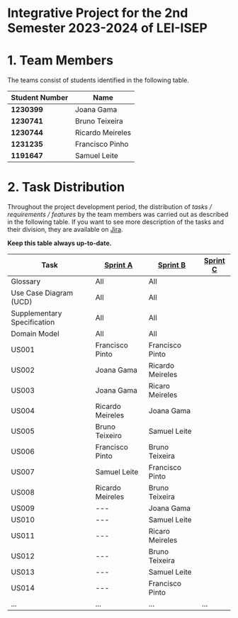 # Integrative Project for the 2nd Semester 2023-2024 of LEI-ISEP

# 1. Team Members

The teams consist of students identified in the following table.

| Student Number | Name             |
|----------------|------------------|
| **1230399**    | Joana Gama       |
| **1230741**    | Bruno Teixeira   |
| **1230744**    | Ricardo Meireles |
| **1231235**    | Francisco Pinho  |
| **1191647**    | Samuel Leite     |

# 2. Task Distribution ###

Throughout the project development period, the distribution of _tasks / requirements / features_ by the team members
was carried out as described in the following table. If you want to see more description of the tasks and their division, they are available on [Jira](https://1230399.atlassian.net/jira/software/projects/LFC2/boards/2).

**Keep this table always up-to-date.**

| Task                        | [Sprint A](sprintA/Readme.md) | [Sprint B](sprintB/Readme.md) | [Sprint C](sprintC/Readme.md) |
|-----------------------------|-------------------------------|-------------------------------|-------------------------------|
| Glossary                    | All                           | All                           |                               |
| Use Case Diagram (UCD)      | All                           | All                           |                               |
| Supplementary Specification | All                           | All                           |                               |
| Domain Model                | All                           | All                           |                               |
| US001                       | Francisco Pinto               | Francisco Pinto               |                               |
| US002                       | Joana Gama                    | Ricardo Meireles              |                               |
| US003                       | Joana Gama                    | Ricaro Meireles               |                               |
| US004                       | Ricardo Meireles              | Joana Gama                    |                               |
| US005                       | Bruno Teixeiro                | Samuel Leite                  |                               |
| US006                       | Francisco Pinto               | Bruno Teixeira                |                               |
| US007                       | Samuel Leite                  | Francisco Pinto               |                               |
| US008                       | Ricardo Meireles              | Bruno Teixeira                |                               |
| US009                       | ---                           | Joana Gama                    |                               |
| US010                       | ---                           | Samuel Leite                  |                               |
| US011                       | ---                           | Ricaro Meireles               |                               |
| US012                       | ---                           | Bruno Teixeira                |                               |
| US013                       | ---                           | Samuel Leite                  |                               |
| US014                       | ---                           | Francisco Pinto               |                               |
| ...                         | ...                           | ...                           | ...                           |
